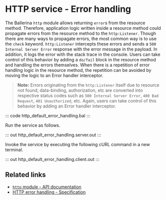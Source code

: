 # HTTP service - Error handling

The Ballerina `http` module allows returning `error`s from the resource method. Therefore, application logic written inside a resource method could propagate errors from the resource method to the `http:Listener`. Though there are many ways to propagate errors, the most common way is to use the `check` keyword. `http:Listener` intercepts these errors and sends a `500 Internal Server Error` response with the error message in the payload. In addition, it logs the error with the stack trace in the console. Users can take control of this behavior by adding a `do/fail` block in the resource method and handling the errors themselves. When there is a repetition of error handling logic in the resource method, the repetition can be avoided by moving the logic to an Error handler interceptor.

>**Note:** Errors originating from the `http:Listener` itself due to resource not found, data-binding, authorization, etc are converted into respective status codes such as `500 Internal Server Error`, `400 Bad Request`, `401 Unauthorized`, etc. Again, users can take control of this behavior by adding an Error handler interceptor.

::: code http_default_error_handling.bal :::

Run the service as follows.

::: out http_default_error_handling.server.out :::

Invoke the service by executing the following cURL command in a new terminal.

::: out http_default_error_handling.client.out :::

## Related links
- [`http` module - API documentation](https://lib.ballerina.io/ballerina/http/latest/)
- [HTTP error handling - Specification](/spec/http/#82-error-handling)
